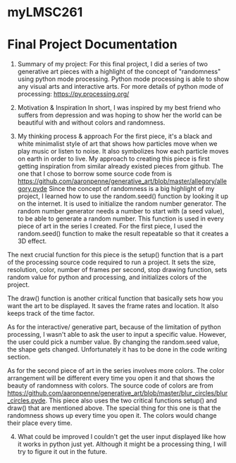 # myLMSC261

 # Final Project Documentation
 1. Summary of my project:
 For this final project, I did a series of two generative art pieces with a highlight of the concept of "randomness" using python mode processing. Python mode processing is able to show any visual arts and interactive arts. For more details of python mode of processing: https://py.processing.org/

 2. Motivation & Inspiration
 In short, I was inspired by my best friend who suffers from depression and was hoping to show her the world can be beautiful with and without colors and randomness.

 3. My thinking process & approach
 For the first piece, it's a black and white minimalist style of art that shows how particles move when we play music or listen to noise. It also symbolizes how each particle moves on earth in order to live. My approach to creating this piece is first getting inspiration from similar already existed pieces from github. The one that I chose to borrow some source code from is
 https://github.com/aaronpenne/generative_art/blob/master/allegory/allegory.pyde
 Since the concept of randomness is a big highlight of my project, I learned how to use the random.seed() function by looking it up on the internet. It is used to initialize the random number generator. The random number generator needs a number to start with (a seed value), to be able to generate a random number. This function is used in every piece of art in the series I created. For the first piece, I used the random.seed() function to make the result repeatable so that it creates a 3D effect.

 The next crucial function for this piece is the setup() function that is a part of the processing source code required to run a project. It sets the size, resolution, color, number of frames per second, stop drawing function, sets random value for python and processing, and initializes colors of the project.

 The draw() function is another critical function that basically sets how you want the art to be displayed. It saves the frame rates and location. It also keeps track of the time factor.

 As for the interactive/ generative part, because of the limitation of python processing, I wasn't able to ask the user to input a specific value. However, the user could pick a number value. By changing the random.seed value, the shape gets changed. Unfortunately it has to be done in the code writing section.

 As for the second piece of art in the series involves more colors. The color arrangement will be different every time you open it and that shows the beauty of randomness with colors.
 The source code of colors are from https://github.com/aaronpenne/generative_art/blob/master/blur_circles/blur_circles.pyde. This piece also uses the two critical functions setup() and draw() that are mentioned above. The special thing for this one is that the randomness shows up every time you open it. The colors would change their place every time.


 4. What could be improved
 I couldn't get the user input displayed like how it works in python just yet. Although it might be a processing thing, I will try to figure it out in the future.
